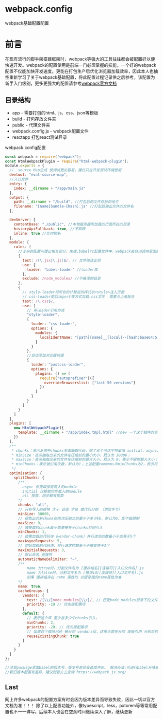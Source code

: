 # webpack.config
webpack基础配置配置

# 前言
在现有流行的脚手架搭建框架时，webpack等强大的工具往往都会被配置好以便快速开发。webpack的配置使用是前端一门必须掌握的技能，一个好的webpack配置不仅能加快开发速度，更能在打包生产后优化浏览器加载效率，因此本人也抽空重新学习了关于webpack基础配置，将此配置过程记录供之后参考。该配置为新手入门级别，更多更强大的配置请参考[webpack官方文档](https://webpack.js.org)

## 目录结构
- app - 需要打包的html、js、css、json等模板
- build - 打包存放文件夹
- public - 代理文件夹
- webpack.config.js - webpack配置文件
- reactapp 打包react测试目录

<summary>webpack.config配置</summary>

```javascript
const webpack = require("webpack");
const HtmlWebpackPlugin = require("html-webpack-plugin");
module.exports = {
  //  source Map生成 使调试更加容易，建议只在开发测试环境使用
  devtool: "eval-source-map",
  //入口文件
  entry: {
    index: __dirname + "/app/main.js"
  },
  output: {
    path: __dirname + "/build", //打包后的文件存放的地方
    filename: "[name]bundle-[hash].js" //打包后输出文件的文件名
  },

  devServer: {
    contentBase: "./public", //本地服务器所加载的页面所在的目录
    historyApiFallback: true, //不跳转
    inline: true //实时刷新
  },
  module: {
    rules: [
      //复杂的配置可提出相关部分，生成.babelrc配置文件中，webpack会自动调用里面的配置项
      {
        test: /(\.jsx|\.js)$/, // 文件筛选正则
        use: {
          loader: "babel-loader" //loader库
        },
        exclude: /node_modules/ //不编译的目录
      },
      {
        // style-loader将所有的计算后的样式以<style>注入页面
        // css-loader能以import等方式加载.css文件  需要与上者配合
        test: /\.css$/,
        use: [
          // 多loader引用方式
          "style-loader",
          {
            loader: "css-loader",
            options: {
              modules: {
                localIdentName: "[path][name]__[local]--[hash:base64:5]"
              }
            }
          },
          //自动添加浏览器前缀
          {
            loader: "postcss-loader",
            options: {
              plugins: () => [
                require("autoprefixer")({
                  overrideBrowserslist: ["last 50 versions"]
                })
              ]
            }
          }
        ]
      }
    ]
  },
  plugins: [
    new HtmlWebpackPlugin({
      template: __dirname + "/app/index.tmpl.html" //new 一个这个插件的实例，并传入相关的参数
    })
  ],
  /**
   * chunks：表示从哪些chunks里面抽取代码，除了三个可选字符串值 initial、async、all 之外，还可以通过函数来过滤所需的 chunks；
   * minSize：表示抽取出来的文件在压缩前的最小大小，默认为 30000；
   * maxSize：表示抽取出来的文件在压缩前的最大大小，默认为 0，表示不限制最大大小；
   * minChunks：表示被引用次数，默认为1；上述配置commons中minChunks为2，表示将被多次引用的代码抽离成commons。
   */
  optimization: {
    splitChunks: {
      /**
        async 仅提取按需载入的module
        initial 仅提取同步载入的module
        all 按需、同步都有提取
      */
      chunks: "all",
      // 只有导入的模块 大于 该值 才会 做代码分割 （单位字节）
      minSize: 30000,
      // 提取出的新chunk在两次压缩之前要小于多少kb，默认为0，即不做限制
      maxSize: 0,
      // 被提取的chunk最少需要被多少chunks共同引入
      minChunks: 1,
      // 按需加载的代码块（vendor-chunk）并行请求的数量小于或等于5个
      maxAsyncRequests: 5,
      // 初始加载的代码块，并行请求的数量小于或者等于3个
      maxInitialRequests: 3,
      // 默认命名 连接符
      automaticNameDelimiter: "~",
      /**
          name 为true时，分割文件名为 [缓存组名][连接符][入口文件名].js
          name 为false时，分割文件名为 [模块id][连接符][入口文件名].js
          如果 缓存组存在 name 属性时 以缓存组的name属性为准
      */
      name: true,
      cacheGroups: {
        vendors: {
          test: /[\\/]node_modules[\\/]/, // 匹配node_modules目录下的文件
          priority: -10 // 优先级配置项
        },
        default: {
          // 表示这个库 至少被多少个chunks引入，
          minChunks: 2,
          priority: -20, // 优先级配置项
          // 如果这个模块已经 被分到 vendors组，这里无需在分割 直接引用 分割后的
          reuseExistingChunk: true
        }
      }
    }
  }
};

//注意package里面babel的版本号，版本号差异会造成冲突。 解决办法:可进行babel升降级，修改package的版本号，并删除node_modules重新下载
//新旧版本配置有差异，建议到官方去查询 https://webpack.js.org/

```

## Last
网上许多webpack的配置方案有时会因为版本差异而导致失败，因此一切以官方文档为准！！！
除了以上配置功能外，像typescript，less，pxtorem等等常用配置也不一一详写，后续本人也会在空余时间继续深入了解，继续更新

